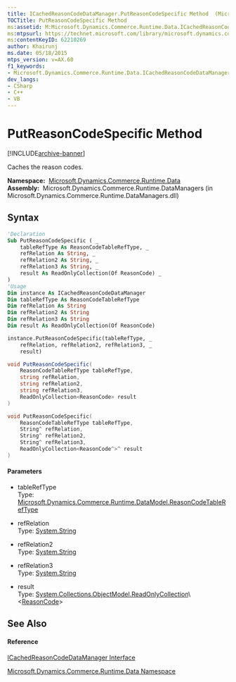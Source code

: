 ```yaml
---
title: ICachedReasonCodeDataManager.PutReasonCodeSpecific Method  (Microsoft.Dynamics.Commerce.Runtime.Data)
TOCTitle: PutReasonCodeSpecific Method
ms:assetid: M:Microsoft.Dynamics.Commerce.Runtime.Data.ICachedReasonCodeDataManager.PutReasonCodeSpecific(Microsoft.Dynamics.Commerce.Runtime.DataModel.ReasonCodeTableRefType,System.String,System.String,System.String,System.Collections.ObjectModel.ReadOnlyCollection{Microsoft.Dynamics.Commerce.Runtime.DataModel.ReasonCode})
ms:mtpsurl: https://technet.microsoft.com/library/microsoft.dynamics.commerce.runtime.data.icachedreasoncodedatamanager.putreasoncodespecific(v=AX.60)
ms:contentKeyID: 62210269
author: Khairunj
ms.date: 05/18/2015
mtps_version: v=AX.60
f1_keywords:
- Microsoft.Dynamics.Commerce.Runtime.Data.ICachedReasonCodeDataManager.PutReasonCodeSpecific
dev_langs:
- CSharp
- C++
- VB
---
```


# PutReasonCodeSpecific Method


[!INCLUDE[archive-banner](includes/archive-banner.md)]

Caches the reason codes.

**Namespace:**  [Microsoft.Dynamics.Commerce.Runtime.Data](microsoft-dynamics-commerce-runtime-data-namespace.md)  
**Assembly:**  Microsoft.Dynamics.Commerce.Runtime.DataManagers (in Microsoft.Dynamics.Commerce.Runtime.DataManagers.dll)

## Syntax

``` vb
'Declaration
Sub PutReasonCodeSpecific ( _
    tableRefType As ReasonCodeTableRefType, _
    refRelation As String, _
    refRelation2 As String, _
    refRelation3 As String, _
    result As ReadOnlyCollection(Of ReasonCode) _
)
'Usage
Dim instance As ICachedReasonCodeDataManager
Dim tableRefType As ReasonCodeTableRefType
Dim refRelation As String
Dim refRelation2 As String
Dim refRelation3 As String
Dim result As ReadOnlyCollection(Of ReasonCode)

instance.PutReasonCodeSpecific(tableRefType, _
    refRelation, refRelation2, refRelation3, _
    result)
```

``` csharp
void PutReasonCodeSpecific(
    ReasonCodeTableRefType tableRefType,
    string refRelation,
    string refRelation2,
    string refRelation3,
    ReadOnlyCollection<ReasonCode> result
)
```

``` c++
void PutReasonCodeSpecific(
    ReasonCodeTableRefType tableRefType, 
    String^ refRelation, 
    String^ refRelation2, 
    String^ refRelation3, 
    ReadOnlyCollection<ReasonCode^>^ result
)
```

#### Parameters

  - tableRefType  
    Type: [Microsoft.Dynamics.Commerce.Runtime.DataModel.ReasonCodeTableRefType](reasoncodetablereftype-enumeration-microsoft-dynamics-commerce-runtime-datamodel.md)  

<!-- end list -->

  - refRelation  
    Type: [System.String](https://technet.microsoft.com/library/s1wwdcbf\(v=ax.60\))  

<!-- end list -->

  - refRelation2  
    Type: [System.String](https://technet.microsoft.com/library/s1wwdcbf\(v=ax.60\))  

<!-- end list -->

  - refRelation3  
    Type: [System.String](https://technet.microsoft.com/library/s1wwdcbf\(v=ax.60\))  

<!-- end list -->

  - result  
    Type: [System.Collections.ObjectModel.ReadOnlyCollection](https://technet.microsoft.com/library/ms132474\(v=ax.60\))\<[ReasonCode](reasoncode-class-microsoft-dynamics-commerce-runtime-datamodel.md)\>  

## See Also

#### Reference

[ICachedReasonCodeDataManager Interface](icachedreasoncodedatamanager-interface-microsoft-dynamics-commerce-runtime-data.md)

[Microsoft.Dynamics.Commerce.Runtime.Data Namespace](microsoft-dynamics-commerce-runtime-data-namespace.md)


